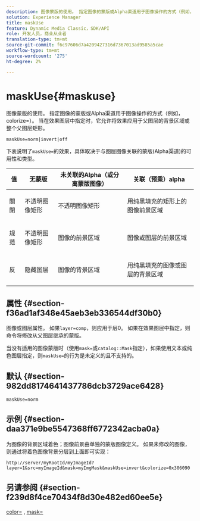 ```yaml
---
description: 图像蒙版的使用。 指定图像的蒙版或Alpha渠道用于图像操作的方式（例如，colorize=）。 当在效果图层中指定时，它允许将效果应用于父图层的背景区域或整个父图层矩形。
solution: Experience Manager
title: maskUse
feature: Dynamic Media Classic，SDK/API
role: 开发人员，商业从业者
translation-type: tm+mt
source-git-commit: f6c97606d7a4209427316d7367013ad9585a5cae
workflow-type: tm+mt
source-wordcount: '275'
ht-degree: 2%

---
```



# maskUse{#maskuse}

图像蒙版的使用。 指定图像的蒙版或Alpha渠道用于图像操作的方式（例如，colorize=）。 当在效果图层中指定时，它允许将效果应用于父图层的背景区域或整个父图层矩形。

`maskUse=norm|invert|off`

下表说明了`maskUse=`的效果，具体取决于与图层图像关联的蒙版(Alpha渠道)的可用性和类型。

<table id="table_B765F6A765F548948531AF26DA0B4360"> 
 <thead> 
  <tr> 
   <th class="entry"> <b> 值</b> </th> 
   <th class="entry"> <b> 无蒙版</b> </th> 
   <th class="entry"> <b> 未关联的Alpha（或分离蒙版图像）</b> </th> 
   <th class="entry"> <b> 关联（预乘）alpha</b> </th> 
  </tr> 
 </thead>
 <tbody> 
  <tr> 
   <td> <p> <span class="codeph"> 關閉 </span> </p> </td> 
   <td> <p> 不透明图像矩形 </p> </td> 
   <td> <p> 不透明图像矩形 </p> </td> 
   <td> <p> 用纯黑填充的矩形上的图像前景区域 </p> </td> 
  </tr> 
  <tr> 
   <td> <p> <span class="codeph"> 规范  </span> </p> </td> 
   <td> <p> 不透明图像矩形 </p> </td> 
   <td> <p> 图像的前景区域 </p> </td> 
   <td> <p> 图像或图层的前景区域 </p> </td> 
  </tr> 
  <tr> 
   <td> <p> <span class="codeph"> 反  </span> </p> </td> 
   <td> <p> 隐藏图层 </p> </td> 
   <td> <p> 图像的背景区域 </p> </td> 
   <td> <p> 用纯黑填充的图像或图层的背景区域 </p> </td> 
  </tr> 
 </tbody> 
</table>

## 属性 {#section-f36ad1af348e45aeb3eb336544df30b0}

图像或图层属性。 如果`layer=comp`，则应用于层0。 如果在效果图层中指定，则命令将修改从父图层继承的蒙版。

当没有适用的图像蒙版时（使用`mask=`或`catalog::Mask`指定），如果使用文本或纯色图层指定，则`maskUse=`的行为是未定义的且不支持的。

## 默认 {#section-982dd8174641437786dcb3729ace6428}

`maskUse=norm`

## 示例 {#section-daa371e9be5547368ff6772342acba0a}

为图像的背景区域着色；图像前景由单独的蒙版图像定义。 如果未修改的图像，则通过将着色图像背景分层到上面即可实现：

`http://server/myRootId/myImageId?layer=1&src=myImageId&mask=myImgMask&maskUse=invert&colorize=0x306090`

## 另请参阅 {#section-f239d8f4ce70434f8d30e482ed60ee5e}

[color=](/help/aem-is-ir-api/is-api/http-ref/image-serving-api-ref/c-http-protocol-reference/c-data-types/r-is-http-color.md) , [mask=](../../../../../is-api/http-ref/image-serving-api-ref/c-http-protocol-reference/c-command-reference/r-mask.md#reference-922254e027404fb890b850e2723ee06e)
